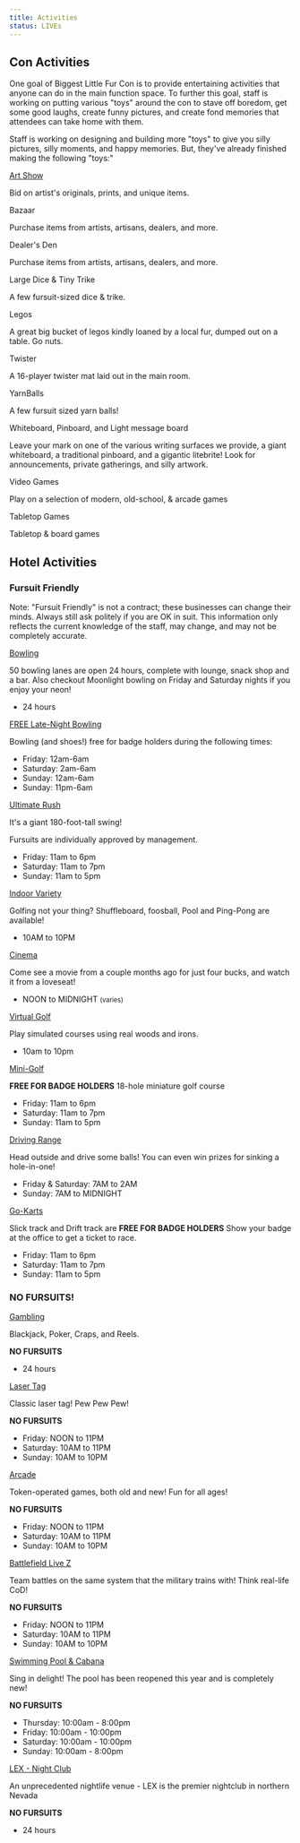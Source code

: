 ```yaml
---
title: Activities
status: LIVEs
---
```

<div id="events-lounge" class="one_full card-button">


## Con Activities

One goal of Biggest Little Fur Con is to provide entertaining activities that anyone can do in the main function space. To further this goal, staff is working on putting various "toys" around the con to stave off boredom, get some good laughs, create funny pictures, and create fond memories that attendees can take home with them.

Staff is working on designing and building more "toys" to give you silly pictures, silly moments, and happy memories. But, they've already finished making the following "toys:"



<div class="chunk-bucket" style="background-image:url(https://2017.goblfc.org/img/18911586640_86d662cec0_k-512x341.jpg);">

<a href="/events/artshow/" title="Art Show">Art Show</a>

Bid on artist's originals, prints, and unique items.

</div>


Bazaar

Purchase items from artists, artisans, dealers, and more.


Dealer's Den

Purchase items from artists, artisans, dealers, and more.



Large Dice &amp; Tiny Trike

A few fursuit-sized dice &amp; trike.


Legos

A great big bucket of legos kindly loaned by a local fur, dumped out on a table. Go nuts.


Twister

A 16-player twister mat laid out in the main room.


YarnBalls

A few fursuit sized yarn balls!


Whiteboard, Pinboard, and Light message board

Leave your mark on one of the various writing surfaces we provide, a giant whiteboard, a traditional pinboard, and a gigantic litebrite! Look for announcements, private gatherings, and silly artwork.


Video Games

Play on a selection of modern, old-school, &amp; arcade games


Tabletop Games

Tabletop &amp; board games


</div>



## Hotel Activities

### Fursuit Friendly

Note: "Fursuit Friendly" is not a contract; these businesses can change their minds. Always still ask politely if you are OK in suit. This information only reflects the current knowledge of the staff, may change, and may not be completely accurate.


<div class="chunk-bucket" style="background-image:url(https://2017.goblfc.org/img/13346485_10154544329558676_4917752075689767170_n.jpg);">

<a href="https://www.grandsierraresort.com/activities/bowling-center" target="_blank" title="Bowling">Bowling</a>

50 bowling lanes are open 24 hours, complete with lounge, snack shop and a bar. Also checkout Moonlight bowling on Friday and Saturday nights if you enjoy your neon!

- 24 hours

</div>


<div class="chunk-bucket" style="background-image:url(https://2017.goblfc.org/img/13346485_10154544329558676_4917752075689767170_n.jpg);">

<a href="https://www.grandsierraresort.com/activities/bowling-center" target="_blank" title="FREE Late-Night Bowling">FREE Late-Night Bowling</a>

Bowling (and shoes!) free for badge holders during the following times:

- Friday: 12am-6am
- Saturday: 2am-6am
- Sunday: 12am-6am
- Sunday: 11pm-6am

</div>


<div class="chunk-bucket" style="background-image:url(https://2017.goblfc.org/img/13108549_506737212844423_83186394_n.jpg);">

<a href="https://www.grandsierraresort.com/activities/grand-adventure-land" target="_blank" title="Ultimate Rush">Ultimate Rush</a>

It's a giant 180-foot-tall swing!

Fursuits are individually approved by management.

- Friday: 11am to 6pm
- Saturday: 11am to 7pm
- Sunday: 11am to 5pm

</div>


<div class="chunk-bucket" style="background-image:url(https://2017.goblfc.org/img/Fairway-shot-at-The-Bunker-Virtual-Golf-at-Grand-Sierra-Resort_640x360.jpg);">

<a href="https://www.grandsierraresort.com/activities/the-bunker" target="_blank" title="Indoor Variety">Indoor Variety</a>

Golfing not your thing? Shuffleboard, foosball, Pool and Ping-Pong are available!

- 10AM to 10PM

</div>


<div class="chunk-bucket" style="background-image:url(https://2017.goblfc.org/img/Seats-inside-the-Grand-Sierra-Cinema_640x360.jpg);">

<a href="https://www.grandsierraresort.com/activities/grand-cinema" target="_blank" title="Cinema">Cinema</a>

Come see a movie from a couple months ago for just four bucks, and watch it from a loveseat!

- NOON to MIDNIGHT <small>(varies)</small>

</div>


<div class="chunk-bucket" style="background-image:url(https://2017.goblfc.org/img/Fairway-shot-at-The-Bunker-Virtual-Golf-at-Grand-Sierra-Resort_640x360.jpg);">

<a href="https://www.grandsierraresort.com/activities/the-bunker" target="_blank" title="Virtual Golf">Virtual Golf</a>

Play simulated courses using real woods and irons.

- 10am to 10pm

</div>



<div class="chunk-bucket" style="background-image:url(https://2017.goblfc.org/img/13183525_1057200077706163_1423754559_n.jpg);">

<a href="https://www.grandsierraresort.com/activities/grand-adventure-land" target="_blank" title="Mini-Golf">Mini-Golf</a>

**FREE FOR BADGE HOLDERS**
18-hole miniature golf course

- Friday: 11am to 6pm
- Saturday: 11am to 7pm
- Sunday: 11am to 5pm

</div>


<div class="chunk-bucket" style="background-image:url(https://2017.goblfc.org/img/Driving-golf-balls-at-Sierra-Bay-Aqua-Range-at-Grand-Sierra-Resort_640x360.jpg);">

<a href="https://www.grandsierraresort.com/activities/sierra-bay-aqua-golf" target="_blank" title="Driving Range">Driving Range</a>

Head outside and drive some balls! You can even win prizes for sinking a hole-in-one!

- Friday &amp; Saturday: 7AM to 2AM
- Sunday: 7AM to MIDNIGHT

</div>


<div class="chunk-bucket" style="background-image:url(https://2017.goblfc.org/img/events_gsrhosted-512x341.jpg);">

<a href="https://www.grandsierraresort.com/activities/grand-adventure-land" target="_blank" title="Go-Karts">Go-Karts</a>

Slick track and Drift track are **FREE FOR BADGE HOLDERS**
Show your badge at the office to get a ticket to race.

- Friday: 11am to 6pm
- Saturday: 11am to 7pm
- Sunday: 11am to 5pm

</div>


### NO FURSUITS!


<div class="chunk-bucket" style="background-image:url(https://2017.goblfc.org/img/16122737_1215354198550045_491326060885966848_n.jpg);">

<a href="https://www.grandsierraresort.com/casino-and-sports-book" target="_blank" title="Gambling">Gambling</a>

Blackjack, Poker, Craps, and Reels.

**NO FURSUITS**

- 24 hours

</div>


<div class="chunk-bucket" style="background-image:url(https://2017.goblfc.org/img/Laser-Tag-at-FunQuest-at-Grand-Sierra-Resort_640x360.jpg);">

<a href="https://www.grandsierraresort.com/activities/fun-quest" target="_blank" title="Laser Tag">Laser Tag</a>

Classic laser tag! Pew Pew Pew!

**NO FURSUITS**

- Friday: NOON to 11PM
- Saturday: 10AM to 11PM
- Sunday: 10AM to 10PM

</div>


<div class="chunk-bucket" style="background-image:url(https://2017.goblfc.org/img/16788551_920261404775386_8043356744673394688_n-509x512.jpg);">

<a href="https://www.grandsierraresort.com/activities/fun-quest" target="_blank" title="Arcade">Arcade</a>

Token-operated games, both old and new! Fun for all ages!

**NO FURSUITS**

- Friday: NOON to 11PM
- Saturday: 10AM to 11PM
- Sunday: 10AM to 10PM

</div>



<div class="chunk-bucket" style="background-image:url(https://2017.goblfc.org/img/battlefield-z_funquest_grand-sierra-resort-and-casino_640x360.jpg);">

<a href="https://www.grandsierraresort.com/activities/battlefield-live-z" target="_blank" title="Battlefield Live Z">Battlefield Live Z</a>

Team battles on the same system that the military trains with! Think real-life CoD!

**NO FURSUITS**

- Friday: NOON to 11PM
- Saturday: 10AM to 11PM
- Sunday: 10AM to 10PM

</div>


<div class="chunk-bucket" style="background-image:url(https://2017.goblfc.org/img/Cabanas-at-the-Beach-at-Grand-Sierra-Resort_640x360.jpg);">

<a href="https://www.grandsierraresort.com/activities/the-beach" target="_blank" title="Swimming Pool &amp; Cabana">Swimming Pool &amp; Cabana</a>

Sing in delight! The pool has been reopened this year and is completely new!

**NO FURSUITS**

- Thursday: 10:00am - 8:00pm
- Friday: 10:00am - 10:00pm
- Saturday: 10:00am - 10:00pm
- Sunday: 10:00am - 8:00pm

</div>



<div class="chunk-bucket" style="background-image:url(https://2017.goblfc.org/img/13643126_959184004227984_1916413898_n.jpg);">

<a href="http://www.lexnightclub.com/" target="_blank" title="LEX - Night Club">LEX - Night Club</a>

An unprecedented nightlife venue - LEX is the premier nightclub in northern Nevada

**NO FURSUITS**

- 24 hours

</div>
